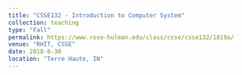 ```yaml
---
title: "CSSE132 - Introduction to Computer System"
collection: teaching
type: "Fall"
permalink: https://www.rose-hulman.edu/class/csse/csse132/1819a/
venue: "RHIT, CSSE"
date: 2018-8-30
location: "Terre Haute, IN"
---
```



